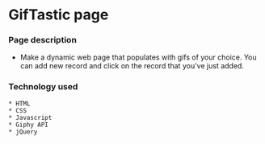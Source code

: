 # GifTastic page
### Page description
   * Make a dynamic web page that populates with gifs of your choice. You can add new record and click on the record that you've just added.

### Technology used
    * HTML
    * CSS
    * Javascript
    * Giphy API
    * jQuery
